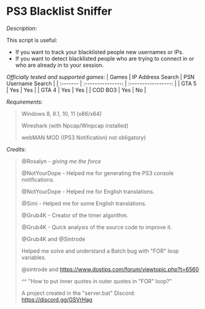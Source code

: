 # PS3 Blacklist Sniffer

*Description*:

This script is useful:
- If you want to track your blacklisted people new usernames or IPs.
- If you want to detect blacklisted people who are trying to connect in or who are already in to your session.

*Officially tested and supported games*:
| Games    | IP Address Search | PSN Username Search |
| :------- | :---------------: | :-----------------: |
| GTA 5    | Yes               | Yes                 |
| GTA 4    | Yes               | Yes                 |
| COD BO3  | Yes               | No                  |

*Requirements*:
> Windows 8, 8.1, 10, 11 (x86/x64)
>
> Wireshark (with Npcap/Winpcap installed)
>
> webMAN MOD ((PS3 Notification) not obligatory)
>
*Credits*:
>
> @Rosalyn - *giving me the force*
>
> @NotYourDope - Helped me for generating the PS3 console notifications.
>
> @NotYourDope - Helped me for English translations.
>
> @Simi - Helped me for some English translations.
>
> @Grub4K - Creator of the timer algorithm.
>
> @Grub4K - Quick analysis of the source code to improve it.
>
> @Grub4K and @Sintrode
>
> Helped me solve and understand a Batch bug with "FOR" loop variables.
>
> @sintrode and https://www.dostips.com/forum/viewtopic.php?t=6560
>
> ^^ "How to put inner quotes in outer quotes in "FOR" loop?"
>
> A project created in the "server.bat" Discord: https://discord.gg/GSVrHag
